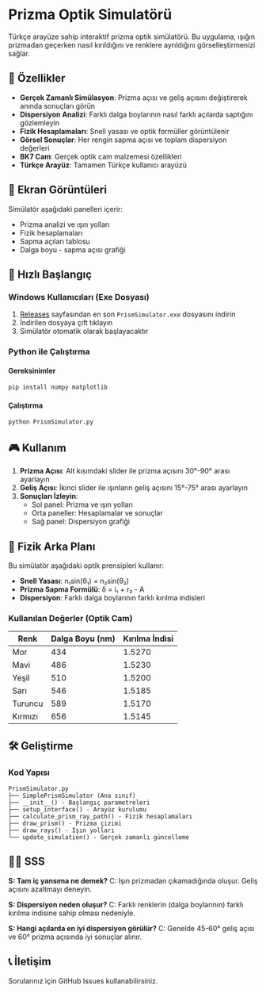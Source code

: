 # Prizma Optik Simulatörü

Türkçe arayüze sahip interaktif prizma optik simülatörü. Bu uygulama, ışığın prizmadan geçerken nasıl kırıldığını ve renklere ayrıldığını görselleştirmenizi sağlar.

## 🌈 Özellikler

- **Gerçek Zamanlı Simülasyon**: Prizma açısı ve geliş açısını değiştirerek anında sonuçları görün
- **Dispersiyon Analizi**: Farklı dalga boylarının nasıl farklı açılarda saptığını gözlemleyin
- **Fizik Hesaplamaları**: Snell yasası ve optik formüller görüntülenir
- **Görsel Sonuçlar**: Her rengin sapma açısı ve toplam dispersiyon değerleri
- **BK7 Cam**: Gerçek optik cam malzemesi özellikleri
- **Türkçe Arayüz**: Tamamen Türkçe kullanıcı arayüzü

## 📸 Ekran Görüntüleri

Simülatör aşağıdaki panelleri içerir:
- Prizma analizi ve ışın yolları
- Fizik hesaplamaları 
- Sapma açıları tablosu
- Dalga boyu - sapma açısı grafiği

## 🚀 Hızlı Başlangıç

### Windows Kullanıcıları (Exe Dosyası)

1. [Releases](../../releases) sayfasından en son `PrismSimulator.exe` dosyasını indirin
2. İndirilen dosyaya çift tıklayın
3. Simülatör otomatik olarak başlayacaktır

### Python ile Çalıştırma

#### Gereksinimler

```bash
pip install numpy matplotlib
```

#### Çalıştırma

```bash
python PrismSimulator.py
```

## 🎮 Kullanım

1. **Prizma Açısı**: Alt kısımdaki slider ile prizma açısını 30°-90° arası ayarlayın
2. **Geliş Açısı**: İkinci slider ile ışınların geliş açısını 15°-75° arası ayarlayın
3. **Sonuçları İzleyin**: 
   - Sol panel: Prizma ve ışın yolları
   - Orta paneller: Hesaplamalar ve sonuçlar
   - Sağ panel: Dispersiyon grafiği

## 🔬 Fizik Arka Planı

Bu simülatör aşağıdaki optik prensipleri kullanır:

- **Snell Yasası**: n₁sin(θ₁) = n₂sin(θ₂)
- **Prizma Sapma Formülü**: δ = i₁ + r₂ - A
- **Dispersiyon**: Farklı dalga boylarının farklı kırılma indisleri

### Kullanılan Değerler (Optik Cam)

| Renk | Dalga Boyu (nm) | Kırılma İndisi |
|------|----------------|----------------|
| Mor | 434 | 1.5270 |
| Mavi | 486 | 1.5230 |
| Yeşil | 510 | 1.5200 |
| Sarı | 546 | 1.5185 |
| Turuncu | 589 | 1.5170 |
| Kırmızı | 656 | 1.5145 |

## 🛠️ Geliştirme

### Kod Yapısı

```
PrismSimulator.py
├── SimplePrismSimulator (Ana sınıf)
├── __init__() - Başlangıç parametreleri
├── setup_interface() - Arayüz kurulumu
├── calculate_prism_ray_path() - Fizik hesaplamaları
├── draw_prism() - Prizma çizimi
├── draw_rays() - Işın yolları
└── update_simulation() - Gerçek zamanlı güncelleme
```



## 🙋‍♂️ SSS

**S: Tam iç yansıma ne demek?**
C: Işın prizmadan çıkamadığında oluşur. Geliş açısını azaltmayı deneyin.

**S: Dispersiyon neden oluşur?**
C: Farklı renklerin (dalga boylarının) farklı kırılma indisine sahip olması nedeniyle.

**S: Hangi açılarda en iyi dispersiyon görülür?**
C: Genelde 45-60° geliş açısı ve 60° prizma açısında iyi sonuçlar alınır.

## 📞 İletişim

Sorularınız için GitHub Issues kullanabilirsiniz.
